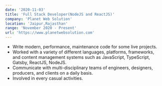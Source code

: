 ```yaml
---
date: '2020-11-03'
title: 'Full Stack Developer(NodeJS and ReactJS)'
company: 'Planet Web Solution'
location: 'Jaipur,Rajasthan'
range: 'November 2020 - Present'
url: 'https://www.planetwebsolution.com'
---
```


- Write modern, performance, maintenance code for some live projects.
- Worked with a variety of different languages, platforms, frameworks, and content management systems such as JavaScript, TypeScript, Gatsby, ReactJS, NodeJS.
- Communicate with multi-disciplinary teams of engineers, designers, producers, and clients on a daily basis.
- Involved in every casual activities.
